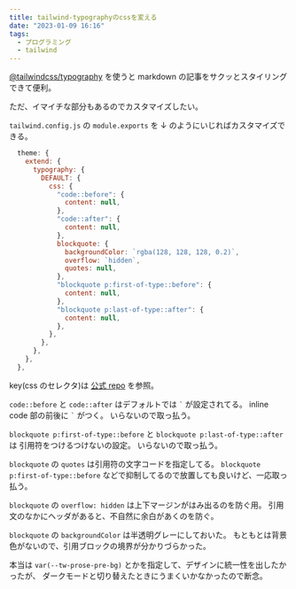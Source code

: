 ```yaml
---
title: tailwind-typographyのcssを変える
date: "2023-01-09 16:16"
tags:
  - プログラミング
  - tailwind
---
```


[@tailwindcss/typography](https://tailwindcss.com/docs/typography-plugin)
を使うと markdown の記事をサクッとスタイリングできて便利。

ただ、イマイチな部分もあるのでカスタマイズしたい。

`tailwind.config.js` の `module.exports` を ↓ のようにいじればカスタマイズできる。

```js
  theme: {
    extend: {
      typography: {
        DEFAULT: {
          css: {
            "code::before": {
              content: null,
            },
            "code::after": {
              content: null,
            },
            blockquote: {
              backgroundColor: `rgba(128, 128, 128, 0.2)`,
              overflow: `hidden`,
              quotes: null,
            },
            "blockquote p:first-of-type::before": {
              content: null,
            },
            "blockquote p:last-of-type::after": {
              content: null,
            },
          },
        },
      },
    },
  },
```

key(css のセレクタ)は
[公式 repo](https://github.com/tailwindlabs/tailwindcss-typography/blob/master/src/styles.js)
を参照。

`code::before` と `code::after` はデフォルトでは `` ` `` が設定されてる。
inline code 部の前後に `` ` `` がつく。
いらないので取っ払う。

`blockquote p:first-of-type::before` と `blockquote p:last-of-type::after` は
引用符をつけるつけないの設定。
いらないので取っ払う。

`blockquote` の `quotes` は引用符の文字コードを指定してる。
`blockquote p:first-of-type::before` などで抑制してるので放置しても良いけど、一応取っ払う。

`blockquote` の `overflow: hidden` は上下マージンがはみ出るのを防ぐ用。
引用文のなかにヘッダがあると、不自然に余白があくのを防ぐ。

`blockquote` の `backgroundColor` は半透明グレーにしておいた。
もともとは背景色がないので、引用ブロックの境界が分かりづらかった。

本当は `var(--tw-prose-pre-bg)` とかを指定して、デザインに統一性を出したかったが、
ダークモードと切り替えたときにうまくいかなかったので断念。
